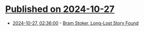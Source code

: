 # [Published on 2024-10-27](index.md)

* [2024-10-27, 02:36:00](https://soylentnews.org/article.pl?sid=24/10/25/0032205&from=rss) - [Bram Stoker, Long-Lost Story Found](https://soylentnews.org/article.pl?sid=24/10/25/0032205&from=rss)
